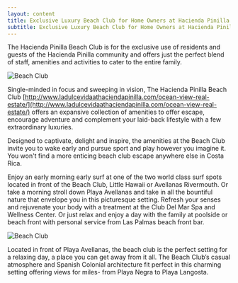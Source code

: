 ```yaml
---
layout: content
title: Exclusive Luxury Beach Club for Home Owners at Hacienda Pinilla
subtitle: Exclusive Luxury Beach Club for Home Owners at Hacienda Pinilla
---
```

The Hacienda Pinilla Beach Club is for the exclusive use of residents and guests of the Hacienda Pinilla community and offers just the perfect blend of staff, amenities and activities to cater to the entire family.

![Beach Club](/images/pages/beachclub-05.jpg)

Single-minded in focus and sweeping in vision, The Hacienda Pinilla Beach Club [http://www.ladulcevidaathaciendapinilla.com/ocean-view-real-estate/](http://www.ladulcevidaathaciendapinilla.com/ocean-view-real-estate/) offers an expansive collection of amenities to offer escape, encourage adventure and complement your laid-back lifestyle with a few extraordinary luxuries.

Designed to captivate, delight and inspire, the amenities at the Beach Club invite you to wake early and pursue sport and play however you imagine it.  You won't find a more enticing beach club escape anywhere else in Costa Rica.

Enjoy an early morning early surf at one of the two world class surf spots located in front of the Beach Club, Little Hawaii or Avellanas Rivermouth. Or take a morning stroll down Playa Avellanas and take in all the bountiful nature that envelope you in this picturesque setting. Refresh your senses and rejuvenate your body with a treatment at the Club Del Mar Spa and Wellness Center. Or just relax and enjoy a day with the family at poolside or beach front with personal service from Las Palmas beach front bar.

![Beach Club](/images/pages/e05.jpg)

Located in front of Playa Avellanas, the beach club is the perfect setting for a relaxing day, a place you can get away from it all. The Beach Club’s casual atmosphere and Spanish Colonial architecture fit perfect in this charming setting offering views for miles- from Playa Negra to Playa Langosta.
